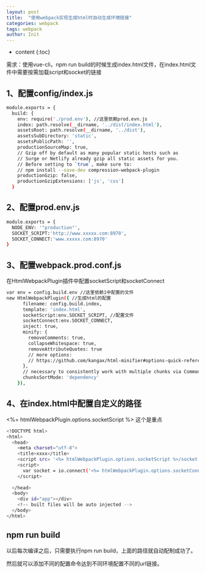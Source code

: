 ```yaml
---
layout: post
title:  "使用webpack实现生成html时自动生成环境链接"
categories: webpack
tags: webpack
author: Init
---
```


* content
{:toc}

需求：使用vue-cli，npm run build的时候生成index.html文件，在index.html文件中需要按需加载script和socket的链接





## 1、配置config/index.js

``` sh
module.exports = {
  build: {
    env: require('./prod.env'), //这里依赖prod.evn.js
    index: path.resolve(__dirname, '../dist/index.html'),
    assetsRoot: path.resolve(__dirname, '../dist'),
    assetsSubDirectory: 'static',
    assetsPublicPath: '',
    productionSourceMap: true,
    // Gzip off by default as many popular static hosts such as
    // Surge or Netlify already gzip all static assets for you.
    // Before setting to `true`, make sure to:
    // npm install --save-dev compression-webpack-plugin
    productionGzip: false,
    productionGzipExtensions: ['js', 'css']
  }
```
## 2、配置prod.env.js

``` sh
module.exports = {
  NODE_ENV: '"production"',
  SOCKET_SCRIPT:'http://www.xxxxx.com:8970',
  SOCKET_CONNECT:'www.xxxxx.com:8970'
}
```

## 3、配置webpack.prod.conf.js

在HtmlWebpackPlugin插件中配置socketScript和socketConnect

``` sh
var env = config.build.env //这里依赖1中配置的文件
new HtmlWebpackPlugin({ //生成html的配置
      filename: config.build.index,
      template: 'index.html',
      socketScript:env.SOCKET_SCRIPT, //配置文件
      socketConnect:env.SOCKET_CONNECT,
      inject: true,
      minify: {
        removeComments: true,
        collapseWhitespace: true,
        removeAttributeQuotes: true
        // more options:
        // https://github.com/kangax/html-minifier#options-quick-reference
      },
      // necessary to consistently work with multiple chunks via CommonsChunkPlugin
      chunksSortMode: 'dependency'
    }),

```

## 4、在index.html中配置自定义的路径

<%= htmlWebpackPlugin.options.socketScript %> 这个是重点

``` sh
<!DOCTYPE html>
<html>
  <head>
    <meta charset="utf-8">
    <title>xxxx</title>
    <script src= '<%= htmlWebpackPlugin.options.socketScript %>/socket.io/socket.io.js' ></script>
    <script>
      var socket = io.connect('<%= htmlWebpackPlugin.options.socketConnect %>');
    </script>
    
  </head>
  <body>
    <div id="app"></div>
    <!-- built files will be auto injected -->
  </body>
</html>

```

## npm run build

以后每次编译之后，只需要执行npm run build，上面的路径就自动配制成功了。

然后就可以添加不同的配置命令达到不同环境配置不同的url链接。